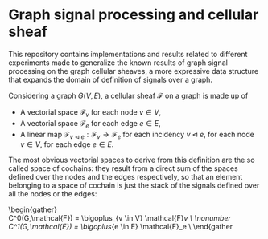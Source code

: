 # Graph signal processing and cellular sheaf  

This repository contains implementations and results related to different experiments made to generalize the known results of graph signal processing on the graph cellular sheaves, a more expressive data structure that expands the domain of definition of signals over a graph.

Considering a graph $G(V,E)$, a cellular sheaf $\mathcal{F}$ on a graph is made up of
+ A vectorial space $\mathcal{F}_v$ for each node $v \in V$,
+ A vectorial space $\mathcal{F}_e$ for each edge $e \in E$,
+ A linear map $\mathcal{F}_{v \triangleleft e} : \mathcal{F}_v \rightarrow \mathcal{F}_e$ for each incidency $v \triangleleft e$, for each node $v \in V$, for each edge $e \in E$.

The most obvious vectorial spaces to derive from this definition are the so called space of cochains: they result from a direct sum of the spaces defined over the nodes and the edges respectively, so that an element belonging to a space of cochain is just the stack of the signals defined over all the nodes or the edges:

\begin{gather}  
  C^0(G,\mathcal{F}) = \bigoplus_{v \in V} \mathcal{F}_v \\ \nonumber
  C^1(G,\mathcal{F}) = \bigoplus_{e \in E} \mathcal{F}_e \\
\end{gather
